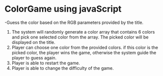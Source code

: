 # ColorGame using javaScript
 -Guess the color based on the RGB parameters provided by the title.
 1. The system will randomly generate a color array that contains 6 colors and pick one selected color from the array. The picked color will be displayed on the title.
 2. Player can choose one color from the provided colors. if this color is the picked color, the player wins the game, otherwise the system guide the player to guess again. 
 3. Player is able to restart the game.
 4. Player is able to change the difficulty of the game.
